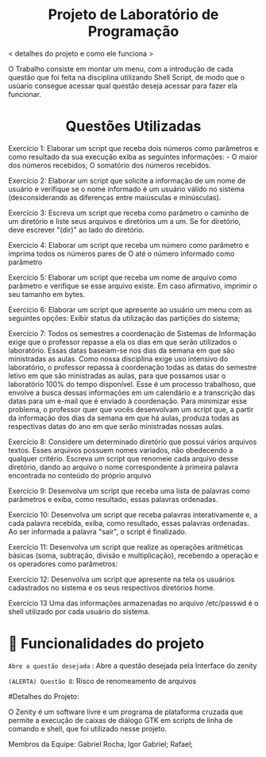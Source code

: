 
# <h1 align="center"> Projeto de Laboratório de Programação </h1>



< detalhes do projeto e como ele funciona >

O Trabalho consiste em montar um menu, com a introdução de cada questão que foi feita na disciplina utilizando Shell Script, de modo que o usúario consegue acessar qual questão deseja acessar para fazer ela funcionar.


# <h1 align="center"> Questões Utilizadas</h1>



Exercício 1: Elaborar um script que receba dois números como parâmetros e como resultado da sua execução exiba as seguintes informações: - O maior dos números recebidos;  O somatório dos números recebidos.

Exercício 2: Elaborar um script que solicite a informação de um nome de usuário e verifique se o nome informado é um usuário válido no sistema (desconsiderando as diferenças entre maiúsculas e minúsculas). 

Exercício 3: Escreva um script que receba como parâmetro o caminho de um diretório e liste seus arquivos e diretórios um a um. Se for diretório, deve escrever "(dir)" ao lado do diretório.

Exercicio 4: Elaborar um script que receba um número como parâmetro e imprima todos os números pares de 
O até o número informado como parâmetro

Exercício 5: Elaborar um script que receba um nome de arquivo como parâmetro e verifique se esse arquivo existe. Em caso afirmativo, imprimir o seu tamanho em bytes.

Exercício 6: Elaborar um script que apresente ao usuário um menu com as seguintes opções: Exibir status da utilização das partições do sistema;

Exercício 7: Todos os semestres a coordenação de Sistemas de Informação exige que o professor repasse a ela os dias em que serão utilizados o laboratório. Essas datas baseiam-se nos dias da semana em que são ministradas as aulas. Como nossa disciplina exige uso intensivo do laboratório, o professor repassa à coordenação todas as datas do semestre letivo em que são ministradas as aulas, para que possamos usar o laboratório 100% do tempo disponível. Esse é um processo trabalhoso, que envolve a busca dessas informações em um calendário e a transcrição das datas para um e-mail que é enviado à coordenação. Para minimizar esse problema, o professor quer que vocês desenvolvam um script que, a partir da informação dos dias da semana em que há aulas, produza todas as respectivas datas do ano em que serão ministradas nossas aulas. 

Exercício 8: Considere um determinado diretório que possui vários arquivos textos. Esses arquivos possuem nomes variados, não obedecendo a qualquer critério. Escreva um script que renomeie cada arquivo desse diretório, dando ao arquivo o nome correspondente à primeira palavra encontrada no conteúdo do próprio arquivo

Exercício 9: Desenvolva um script que receba uma lista de palavras como parâmetros e exiba, como resultado, essas palavras ordenadas.

Exercício 10: Desenvolva um script que receba palavras interativamente e, a cada palavra recebida, exiba, como resultado, essas palavras ordenadas. Ao ser informada a palavra "sair", o script é finalizado.

Exercício 11: Desenvolva um script que realize as operações aritméticas básicas (soma, subtração, divisão e multiplicação), recebendo a operação e os operadores como parâmetros:

Exercício 12: Desenvolva um script que apresente na tela os usuários cadastrados no sistema e os seus respectivos diretórios home.

Exercício 13 Uma das informações armazenadas no arquivo /etc/passwd é o shell utilizado por cada usuário do sistema.







# :hammer: Funcionalidades do projeto

`Abre a questão desejada` : Abre a questão desejada pela Interface do zenity

`(ALERTA) Questão 8`: Risco de renomeamento de arquivos






#Detalhes do Projeto:

O Zenity é um software livre e um programa de plataforma cruzada que permite a execução de caixas de diálogo GTK em scripts de linha de comando e shell, que foi utilizado nesse projeto.










Membros da Equipe: Gabriel Rocha;
                   Igor Gabriel;
                   Rafael;

